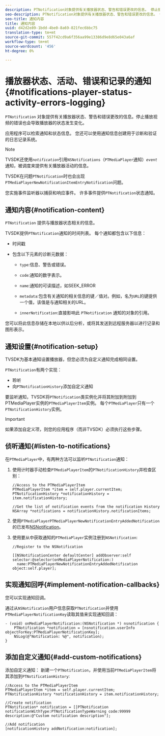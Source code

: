 ```yaml
---
description: PTNotification对象提供有关播放器状态、警告和错误更改的信息。 停止播放视频的错误也会导致播放器的状态发生变化。
seo-description: PTNotification对象提供有关播放器状态、警告和错误更改的信息。 停止播放视频的错误也会导致播放器的状态发生变化。
seo-title: 通知内容
title: 通知内容
uuid: d42d2e89-1bdd-4be0-8a69-821fec6bbc75
translation-type: tm+mt
source-git-commit: 557f42cd9a6f356aa99e13386d9e8d65e043a6af
workflow-type: tm+mt
source-wordcount: '456'
ht-degree: 0%

---
```



# 播放器状态、活动、错误和记录的通知{#notifications-player-status-activity-errors-logging}

`PTNotification` 对象提供有关播放器状态、警告和错误更改的信息。停止播放视频的错误也会导致播放器的状态发生变化。

应用程序可以检索通知和状态信息。 您还可以使用通知信息创建用于诊断和验证的日志记录系统。

>[!NOTE]
>
>TVSDK还使用&#x200B;*`notification`*&#x200B;引用`NSNotifications`（`PTMediaPlayer`通知）*`event`*&#x200B;通知，被调度来提供有关播放器活动的信息。

TVSDK在问题`PTNotification`时也会出现`PTMediaPlayerNewNotificationItemEntryNotification`问题。

您实施事件监听器以捕获和响应事件。 许多事件提供`PTNotification`状态通知。

## 通知内容{#notification-content}

`PTNotification` 提供与播放器状态相关的信息。

TVSDK提供`PTNotification`通知的时间列表。 每个通知都包含以下信息：

* 时间戳
* 包含以下元素的诊断元数据：

   * `type`:信息、警告或错误。
   * `code`:通知的数字表示。
   * `name`:通知的可读描述，如SEEK_ERROR
   * `metadata`:包含有关通知的相关信息的键／值对。例如，名为`URL`的键提供一个值，该值是与通知相关的URL。

   * `innerNotification`:直接影响此 `PTNotification` 通知的对象的引用。

您可以将此信息存储在本地以供以后分析，或将其发送到远程服务器以进行记录和图形表示。

## 通知设置{#notification-setup}

TVSDK为基本通知设置播放器，但您必须为自定义通知完成相同设置。

`PTNotification`有两个实现：

* 聆听
* 向`PTNotificationHistory`添加自定义通知

要监听通知，TVSDK将`PTNotification`类实例化并将其附加到附加到PTMediaPlayer实例的`PTMediaPlayerItem`实例。 每个`PTMediaPlayer`只有一个`PTNotificationHistory`实例。

>[!IMPORTANT]
>
>如果添加自定义项，则您的应用程序（而非TVSDK）必须执行这些步骤。

## 侦听通知{#listen-to-notifications}

在`PTMediaPlayer`中，有两种方法可以监听`PTNotification`通知：

1. 使用计时器手动检查`PTMediaPlayerItem`的`PTNotificationHistory`并检查区别：

   ```
   //Access to the PTMediaPlayerItem  
   PTMediaPlayerItem *item = self.player.currentItem; 
   PTNotificationHistory *notificationHistory = item.notificationHistory; 
   
   //Get the list of notification events from the notification History  
   NSArray *notifications = notificationHistory.notificationItems;
   ```

1. 使用`PTMediaPlayerPTMediaPlayerNewNotificationEntryAddedNotification`的已发布[NSNotification](https://developer.apple.com/library/mac/%23documentation/Cocoa/Reference/Foundation/Classes/NSNotification_Class/Reference/Reference.html)。
1. 使用要从中获取通知的`PTMediaPlayer`实例注册到`NSNotification`:

   ```
   //Register to the NSNotification 
   
   [[NSNotificationCenter defaultCenter] addObserver:self selector:@selector(onMediaPlayerNotification:)  
     name:PTMediaPlayerNewNotificationEntryAddedNotification object:self.player];
   ```

## 实现通知回呼{#implement-notification-callbacks}

您可以实现通知回调。

通过从`NSNotification`用户信息获取`PTNotification`并使用`PTMediaPlayerNotificationKey`读取其值来实现通知回调：

```
- (void) onMediaPlayerNotification:(NSNotification *) nsnotification { 
    PTNotification *notification = [nsnotification.userInfo objectForKey:PTMediaPlayerNotificationKey]; 
    NSLog(@"Notification: %@", notification); 
}
```

## 添加自定义通知{#add-custom-notifications}

添加自定义通知：
新建一个`PTNotification`，并使用当前`PTMediaPlayerItem`将其添加到`PTNotificationHistory`:

```
//Access to the PTMediaPlayerItem  
PTMediaPlayerItem *item = self.player.currentItem; 
PTNotificationHistory *notificationHistory = item.notificationHistory; 
 
//Create notification 
PTNotification* notification = [[PTNotification notificationWithType:PTNotificationTypeWarning code:99999 description:@"Custom notification description"]; 
 
//Add notification 
[notificationHistory addNotification:notification];
```
